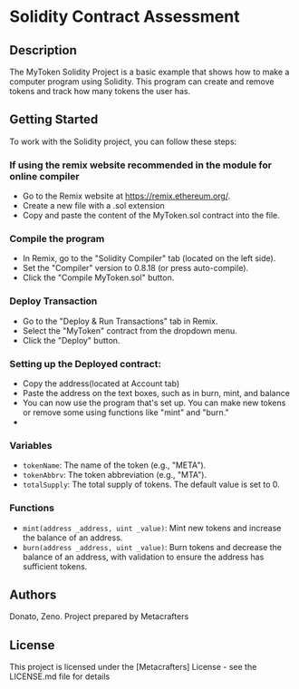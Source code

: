 # Solidity Contract Assessment
## Description
The MyToken Solidity Project is a basic example that shows how to make a computer program using Solidity. 
This program can create and remove tokens and track how many tokens the user has. 

## Getting Started
To work with the Solidity project, you can follow these steps:
### If using the remix website recommended in the module for online compiler
* Go to the Remix website at https://remix.ethereum.org/.
* Create a new file with a .sol extension
* Copy and paste the content of the MyToken.sol contract into the file.

### Compile the program
* In Remix, go to the "Solidity Compiler" tab (located on the left side).
* Set the "Compiler" version to 0.8.18 (or press auto-compile).
* Click the "Compile MyToken.sol" button.

### Deploy Transaction
* Go to the "Deploy & Run Transactions" tab in Remix.
* Select the "MyToken" contract from the dropdown menu.
* Click the "Deploy" button.
  
### Setting up the Deployed contract:
* Copy the address(located at Account tab)
* Paste the address on the text boxes, such as in burn, mint, and balance
* You can now use the program that's set up. You can make new tokens or remove some using functions like "mint" and "burn."
* 
### Variables

- `tokenName`: The name of the token (e.g., "META").
- `tokenAbbrv`: The token abbreviation (e.g., "MTA").
- `totalSupply`: The total supply of tokens. The default value is set to 0.

### Functions
- `mint(address _address, uint _value)`: Mint new tokens and increase the balance of an address.
- `burn(address _address, uint _value)`: Burn tokens and decrease the balance of an address, with validation to ensure the address has sufficient tokens.

## Authors
Donato, Zeno.
Project prepared by Metacrafters

## License
This project is licensed under the [Metacrafters] License - see the LICENSE.md file for details
